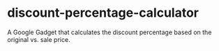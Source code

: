 # discount-percentage-calculator
A Google Gadget that calculates the discount percentage based on the original vs. sale price.
